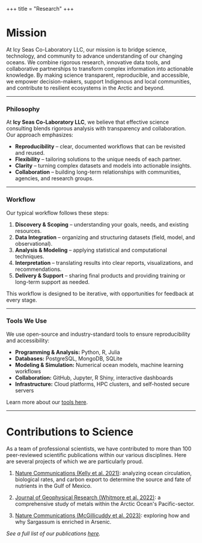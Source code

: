 +++
title = "Research"
+++

# Mission

At Icy Seas Co-Laboratory LLC, our mission is to bridge science, technology, and community to advance understanding of our changing oceans. We combine rigorous research, innovative data tools, and collaborative partnerships to transform complex information into actionable knowledge. By making science transparent, reproducible, and accessible, we empower decision-makers, support Indigenous and local communities, and contribute to resilient ecosystems in the Arctic and beyond.

---

### Philosophy
At **Icy Seas Co-Laboratory LLC**, we believe that effective science consulting blends rigorous analysis with transparency and collaboration.  
Our approach emphasizes:
- **Reproducibility** – clear, documented workflows that can be revisited and reused.
- **Flexibility** – tailoring solutions to the unique needs of each partner.
- **Clarity** – turning complex datasets and models into actionable insights.
- **Collaboration** – building long-term relationships with communities, agencies, and research groups.

---

### Workflow
Our typical workflow follows these steps:

1. **Discovery & Scoping** – understanding your goals, needs, and existing resources.  
2. **Data Integration** – organizing and structuring datasets (field, model, and observational).  
3. **Analysis & Modeling** – applying statistical and computational techniques.  
4. **Interpretation** – translating results into clear reports, visualizations, and recommendations.  
5. **Delivery & Support** – sharing final products and providing training or long-term support as needed.  

This workflow is designed to be iterative, with opportunities for feedback at every stage.

---

### Tools We Use
We use open-source and industry-standard tools to ensure reproducibility and accessibility:  

- **Programming & Analysis:** Python, R, Julia  
- **Databases:** PostgreSQL, MongoDB, SQLite  
- **Modeling & Simulation:** Numerical ocean models, machine learning workflows  
- **Collaboration:** GitHub, Jupyter, R Shiny, interactive dashboards  
- **Infrastructure:** Cloud platforms, HPC clusters, and self-hosted secure servers  

Learn more about our [tools here](/docs/tools).

---
# Contributions to Science

As a team of professional scientists, we have contributed to more than 100 peer-reviewed scientific publications within our various disciplines. Here are several projects of which we are particularly proud.

1. [Nature Communications (Kelly et al. 2021)](/publication/2021kelly/): analyzing ocean circulation, biological rates, and carbon export to determine the source and fate of nutrients in the Gulf of Mexico.

2. [Journal of Geophysical Research (Whitmore et al. 2022)](/publication/2022whitmore/): a comprehensive study of metals within the Arctic Ocean's Pacific-sector. 

3. [Nature Communications (McGillicuddy et al. 2023)](/publication/2023mcgillicuddy/): exploring how and why Sargassum is enriched in Arsenic.

_See a full list of our publications [here](/publication/)._